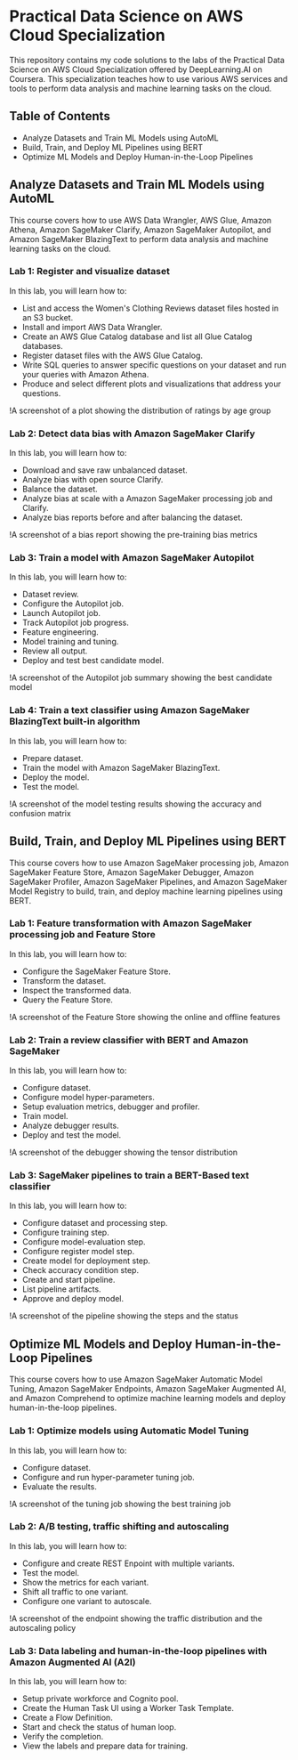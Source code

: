 # Practical Data Science on AWS Cloud Specialization

This repository contains my code solutions to the labs of the Practical Data Science on AWS Cloud Specialization offered by DeepLearning.AI on Coursera. This specialization teaches how to use various AWS services and tools to perform data analysis and machine learning tasks on the cloud.

## Table of Contents

- Analyze Datasets and Train ML Models using AutoML
- Build, Train, and Deploy ML Pipelines using BERT
- Optimize ML Models and Deploy Human-in-the-Loop Pipelines


## Analyze Datasets and Train ML Models using AutoML

This course covers how to use AWS Data Wrangler, AWS Glue, Amazon Athena, Amazon SageMaker Clarify, Amazon SageMaker Autopilot, and Amazon SageMaker BlazingText to perform data analysis and machine learning tasks on the cloud.

### Lab 1: Register and visualize dataset

In this lab, you will learn how to:

- List and access the Women's Clothing Reviews dataset files hosted in an S3 bucket.
- Install and import AWS Data Wrangler.
- Create an AWS Glue Catalog database and list all Glue Catalog databases.
- Register dataset files with the AWS Glue Catalog.
- Write SQL queries to answer specific questions on your dataset and run your queries with Amazon Athena.
- Produce and select different plots and visualizations that address your questions.

!A screenshot of a plot showing the distribution of ratings by age group

### Lab 2: Detect data bias with Amazon SageMaker Clarify

In this lab, you will learn how to:

- Download and save raw unbalanced dataset.
- Analyze bias with open source Clarify.
- Balance the dataset.
- Analyze bias at scale with a Amazon SageMaker processing job and Clarify.
- Analyze bias reports before and after balancing the dataset.

!A screenshot of a bias report showing the pre-training bias metrics

### Lab 3: Train a model with Amazon SageMaker Autopilot

In this lab, you will learn how to:

- Dataset review.
- Configure the Autopilot job.
- Launch Autopilot job.
- Track Autopilot job progress.
- Feature engineering.
- Model training and tuning.
- Review all output.
- Deploy and test best candidate model.

!A screenshot of the Autopilot job summary showing the best candidate model

### Lab 4: Train a text classifier using Amazon SageMaker BlazingText built-in algorithm

In this lab, you will learn how to:

- Prepare dataset.
- Train the model with Amazon SageMaker BlazingText.
- Deploy the model.
- Test the model.

!A screenshot of the model testing results showing the accuracy and confusion matrix

## Build, Train, and Deploy ML Pipelines using BERT

This course covers how to use Amazon SageMaker processing job, Amazon SageMaker Feature Store, Amazon SageMaker Debugger, Amazon SageMaker Profiler, Amazon SageMaker Pipelines, and Amazon SageMaker Model Registry to build, train, and deploy machine learning pipelines using BERT.

### Lab 1: Feature transformation with Amazon SageMaker processing job and Feature Store

In this lab, you will learn how to:

- Configure the SageMaker Feature Store.
- Transform the dataset.
- Inspect the transformed data.
- Query the Feature Store.

!A screenshot of the Feature Store showing the online and offline features

### Lab 2: Train a review classifier with BERT and Amazon SageMaker

In this lab, you will learn how to:

- Configure dataset.
- Configure model hyper-parameters.
- Setup evaluation metrics, debugger and profiler.
- Train model.
- Analyze debugger results.
- Deploy and test the model.

!A screenshot of the debugger showing the tensor distribution

### Lab 3: SageMaker pipelines to train a BERT-Based text classifier

In this lab, you will learn how to:

- Configure dataset and processing step.
- Configure training step.
- Configure model-evaluation step.
- Configure register model step.
- Create model for deployment step.
- Check accuracy condition step.
- Create and start pipeline.
- List pipeline artifacts.
- Approve and deploy model.

!A screenshot of the pipeline showing the steps and the status

## Optimize ML Models and Deploy Human-in-the-Loop Pipelines

This course covers how to use Amazon SageMaker Automatic Model Tuning, Amazon SageMaker Endpoints, Amazon SageMaker Augmented AI, and Amazon Comprehend to optimize machine learning models and deploy human-in-the-loop pipelines.

### Lab 1: Optimize models using Automatic Model Tuning

In this lab, you will learn how to:

- Configure dataset.
- Configure and run hyper-parameter tuning job.
- Evaluate the results.

!A screenshot of the tuning job showing the best training job

### Lab 2: A/B testing, traffic shifting and autoscaling

In this lab, you will learn how to:

- Configure and create REST Enpoint with multiple variants.
- Test the model.
- Show the metrics for each variant.
- Shift all traffic to one variant.
- Configure one variant to autoscale.

!A screenshot of the endpoint showing the traffic distribution and the autoscaling policy

### Lab 3: Data labeling and human-in-the-loop pipelines with Amazon Augmented AI (A2I)

In this lab, you will learn how to:

- Setup private workforce and Cognito pool.
- Create the Human Task UI using a Worker Task Template.
- Create a Flow Definition.
- Start and check the status of human loop.
- Verify the completion.
- View the labels and prepare data for training.

